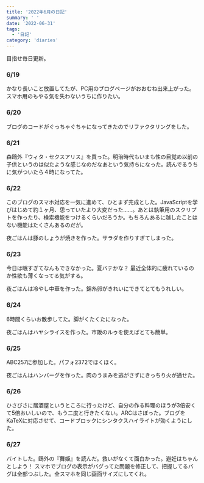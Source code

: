 ```yaml
---
title: '2022年6月の日記'
summary: ' '
date: '2022-06-31'
tags: 
  - '日記'
category: 'diaries'
---
```


目指せ毎日更新。

### 6/19

かなり長いこと放置してたが、PC用のブログページがおおむね出来上がった。スマホ用のもやる気を失わないうちに作りたい。

### 6/20

ブログのコードがぐっちゃぐちゃになってきたのでリファクタリングをした。

### 6/21

森鴎外『ウィタ・セクスアリス』を買った。明治時代もいまも性の目覚め以前の子供というのは似たような感じなのだなあという気持ちになった。読んでるうちに気がついたら４時になってた。

### 6/22

このブログのスマホ対応を一気に進めて、ひとまず完成とした。JavaScriptを学びはじめて約１ヶ月、思っていたより大変だった……。あとは執筆用のスクリプトを作ったり、検索機能をつけるくらいだろうか。もちろんあるに越したことはない機能はたくさんあるのだが。

夜ごはんは豚のしょうが焼きを作った。サラダを作りすぎてしまった。

### 6/23

今日は眠すぎてなんもできなかった。夏バテかな？ 最近全体的に疲れているのか性欲も薄くなってる気がする。

夜ごはんは冷やし中華を作った。錦糸卵がきれいにできてとてもうれしい。

### 6/24

6時間くらいお散歩してた。脚がくたくたになった。

夜ごはんはハヤシライスを作った。市販のルゥを使えばとても簡単。

### 6/25

ABC257に参加した。パフォ2372でほくほく。

夜ごはんはハンバーグを作った。肉のうまみを逃がさずにきっちり火が通せた。

### 6/26

ひさびさに居酒屋というところに行ったけど、自分の作る料理のほうが3倍安くて5倍おいしいので、もう二度と行きたくない。ARCはさぼった。ブログをKaTeXに対応させて、コードブロックにシンタクスハイライトが効くようにした。

### 6/27

バイトした。鴎外の『舞姫』を読んだ。救いがなくて面白かった。避妊はちゃんとしよう！
スマホでブログの表示がバグってた問題を修正して、把握してるバグは全部つぶした。全スマホを同じ画面サイズにしてくれ。
